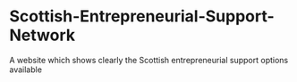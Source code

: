 Scottish-Entrepreneurial-Support-Network
========================================

A website which shows clearly the Scottish entrepreneurial support options available
